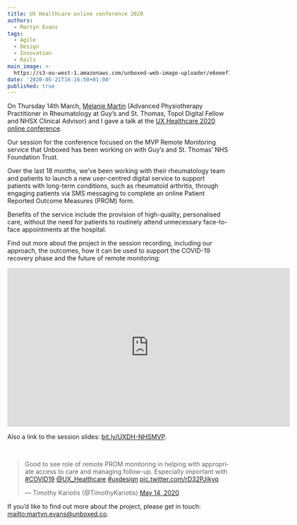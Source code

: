```yaml
---
title: UX Healthcare online conference 2020
authors:
  - Martyn Evans
tags:
  - Agile
  - Design
  - Innovation
  - Rails
main_image: >-
  https://s3-eu-west-1.amazonaws.com/unboxed-web-image-uploader/e6eeef1acd88f5e572f2c04c7bdd5639.png
date: '2020-05-21T16:16:50+01:00'
published: true
---
```

On Thursday 14th March, [Melanie Martin](https://twitter.com/MelRheum) (Advanced Physiotherapy Practitioner in Rheumatology at Guy’s and St. Thomas, Topol Digital Fellow and NHSX Clinical Advisor) and I gave a talk at the [UX Healthcare 2020 online conference](https://uxhealthcare.co/). 

Our session for the conference focused on the MVP Remote Monitoring service that Unboxed has been working on with Guy’s and St. Thomas’ NHS Foundation Trust.

Over the last 18 months, we’ve been working with their rheumatology team and patients to launch a new user-centred digital service to support patients with long-term conditions, such as rheumatoid arthritis, through engaging patients via SMS messaging to complete an online Patient Reported Outcome Measures (PROM) form. 

Benefits of the service include the provision of high-quality, personalised care, without the need for patients to routinely attend unnecessary face-to-face appointments at the hospital.

Find out more about the project in the session recording, including our approach, the outcomes, how it can be used to support the COVID-19 recovery phase and the future of remote monitoring:

<iframe src="https://player.vimeo.com/video/421105181" width="640" height="360" frameborder="0" allow="autoplay; fullscreen" allowfullscreen></iframe>

Also a link to the session slides: [bit.ly/UXDH-NHSMVP](https://docs.google.com/presentation/d/e/2PACX-1vTadGjBwclLLxCwGaezY6h_e0UQSXM-AcM7DKtJ13TgV94xw8x96qt41eJyUs14jqnGSe5IsE2jyp9w/pub?slide=id.g349f43e558_0_8). 

<br/>

<blockquote class="twitter-tweet tw-align-center"><p lang="en" dir="ltr">Good to see role of remote PROM monitoring in helping with appropriate access to care and managing follow-up. Especially important with <a href="https://twitter.com/hashtag/COVID19?src=hash&amp;ref_src=twsrc%5Etfw">#COVID19</a> <a href="https://twitter.com/UX_Healthcare?ref_src=twsrc%5Etfw">@UX_Healthcare</a> <a href="https://twitter.com/hashtag/uxdesign?src=hash&amp;ref_src=twsrc%5Etfw">#uxdesign</a> <a href="https://t.co/rD32PJikyq">pic.twitter.com/rD32PJikyq</a></p>&mdash; Timothy Kariotis (@TimothyKariotis) <a href="https://twitter.com/TimothyKariotis/status/1260876631297585152?ref_src=twsrc%5Etfw">May 14, 2020</a></blockquote> <script async src="https://platform.twitter.com/widgets.js" charset="utf-8"></script>

If you’d like to find out more about the project, please get in touch: <mailto:martyn.evans@unboxed.co>.
